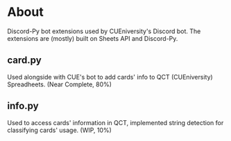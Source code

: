 # About
Discord-Py bot extensions used by CUEniversity's Discord bot.
The extensions are (mostly) built on Sheets API and Discord-Py.

## card.py
Used alongside with CUE's bot to add cards' info to QCT (CUEniversity) Spreadheets. (Near Complete, 80%)

## info.py
Used to access cards' information in QCT, implemented string detection for classifying cards' usage. (WIP, 10%)
